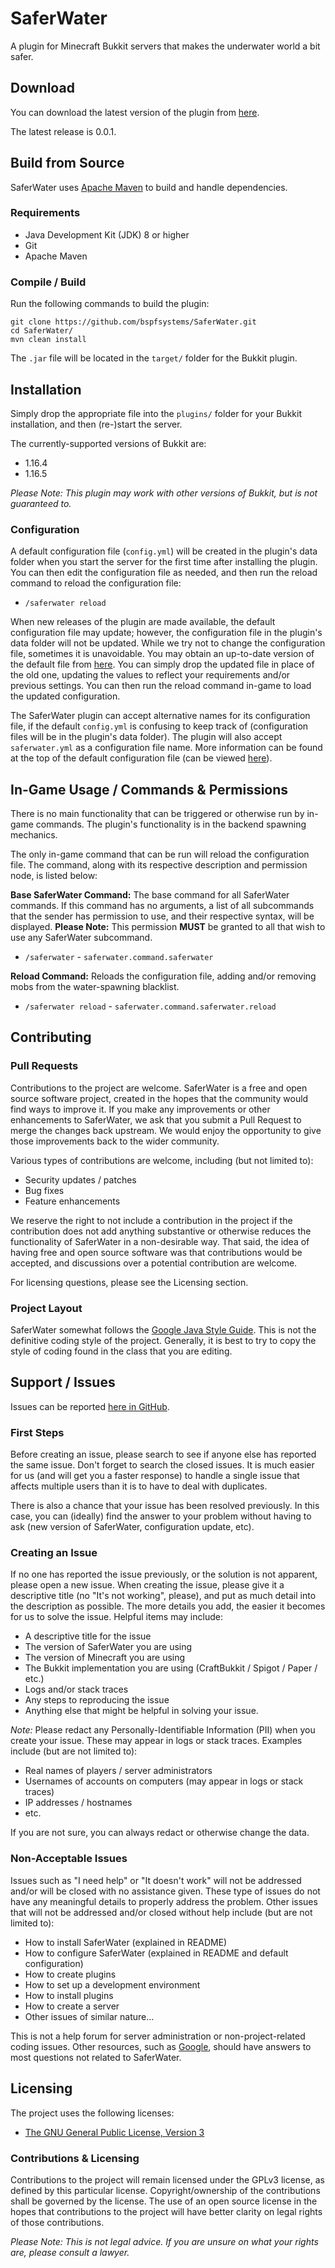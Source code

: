 # SaferWater

A plugin for Minecraft Bukkit servers that makes the underwater world a bit safer.

## Download

You can download the latest version of the plugin from [here](https://github.com/bspfsystems/SaferWater/releases/latest/).

The latest release is 0.0.1.

## Build from Source

SaferWater uses [Apache Maven](https://maven.apache.org/) to build and handle dependencies.

### Requirements

- Java Development Kit (JDK) 8 or higher
- Git
- Apache Maven

### Compile / Build

Run the following commands to build the plugin:
```
git clone https://github.com/bspfsystems/SaferWater.git
cd SaferWater/
mvn clean install
```

The `.jar` file will be located in the `target/` folder for the Bukkit plugin.

## Installation

Simply drop the appropriate file into the `plugins/` folder for your Bukkit installation, and then (re-)start the server.

The currently-supported versions of Bukkit are:
- 1.16.4
- 1.16.5

_Please Note: This plugin may work with other versions of Bukkit, but is not guaranteed to._

### Configuration

A default configuration file (`config.yml`) will be created in the plugin's data folder when you start the server for the first time after installing the plugin. You can then edit the configuration file as needed, and then run the reload command to reload the configuration file:
- `/saferwater reload`

When new releases of the plugin are made available, the default configuration file may update; however, the configuration file in the plugin's data folder will not be updated. While we try not to change the configuration file, sometimes it is unavoidable. You may obtain an up-to-date version of the default file from [here](https://bspfsystems.org/config-files/saferwater/). You can simply drop the updated file in place of the old one, updating the values to reflect your requirements and/or previous settings. You can then run the reload command in-game to load the updated configuration.

The SaferWater plugin can accept alternative names for its configuration file, if the default `config.yml` is confusing to keep track of (configuration files will be in the plugin's data folder). The plugin will also accept `saferwater.yml` as a configuration file name. More information can be found at the top of the default configuration file (can be viewed [here](https://bspfsystems.org/config-files/saferwater/)).

## In-Game Usage / Commands & Permissions

There is no main functionality that can be triggered or otherwise run by in-game commands. The plugin's functionality is in the backend spawning mechanics.

The only in-game command that can be run will reload the configuration file. The command, along with its respective description and permission node, is listed below:

**Base SaferWater Command:** The base command for all SaferWater commands. If this command has no arguments, a list of all subcommands that the sender has permission to use, and their respective syntax, will be displayed. **Please Note:** This permission **MUST** be granted to all that wish to use any SaferWater subcommand.
- `/saferwater` - `saferwater.command.saferwater`

**Reload Command:** Reloads the configuration file, adding and/or removing mobs from the water-spawning blacklist.
- `/saferwater reload` - `saferwater.command.saferwater.reload`

## Contributing

### Pull Requests

Contributions to the project are welcome. SaferWater is a free and open source software project, created in the hopes that the community would find ways to improve it. If you make any improvements or other enhancements to SaferWater, we ask that you submit a Pull Request to merge the changes back upstream. We would enjoy the opportunity to give those improvements back to the wider community.

Various types of contributions are welcome, including (but not limited to):
- Security updates / patches
- Bug fixes
- Feature enhancements

We reserve the right to not include a contribution in the project if the contribution does not add anything substantive or otherwise reduces the functionality of SaferWater in a non-desirable way. That said, the idea of having free and open source software was that contributions would be accepted, and discussions over a potential contribution are welcome.

For licensing questions, please see the Licensing section.

### Project Layout

SaferWater somewhat follows the [Google Java Style Guide](https://google.github.io/styleguide/javaguide.html). This is not the definitive coding style of the project. Generally, it is best to try to copy the style of coding found in the class that you are editing.

## Support / Issues

Issues can be reported [here in GitHub](https://github.com/bspfsystems/SaferWater/issues/).

### First Steps

Before creating an issue, please search to see if anyone else has reported the same issue. Don't forget to search the closed issues. It is much easier for us (and will get you a faster response) to handle a single issue that affects multiple users than it is to have to deal with duplicates.

There is also a chance that your issue has been resolved previously. In this case, you can (ideally) find the answer to your problem without having to ask (new version of SaferWater, configuration update, etc).

### Creating an Issue

If no one has reported the issue previously, or the solution is not apparent, please open a new issue. When creating the issue, please give it a descriptive title (no "It's not working", please), and put as much detail into the description as possible. The more details you add, the easier it becomes for us to solve the issue. Helpful items may include:
- A descriptive title for the issue
- The version of SaferWater you are using
- The version of Minecraft you are using
- The Bukkit implementation you are using (CraftBukkit / Spigot / Paper / etc.)
- Logs and/or stack traces
- Any steps to reproducing the issue
- Anything else that might be helpful in solving your issue.

_Note:_ Please redact any Personally-Identifiable Information (PII) when you create your issue. These may appear in logs or stack traces. Examples include (but are not limited to):
- Real names of players / server administrators
- Usernames of accounts on computers (may appear in logs or stack traces)
- IP addresses / hostnames
- etc.

If you are not sure, you can always redact or otherwise change the data.

### Non-Acceptable Issues

Issues such as "I need help" or "It doesn't work" will not be addressed and/or will be closed with no assistance given. These type of issues do not have any meaningful details to properly address the problem. Other issues that will not be addressed and/or closed without help include (but are not limited to):
- How to install SaferWater (explained in README)
- How to configure SaferWater (explained in README and default configuration)
- How to create plugins
- How to set up a development environment
- How to install plugins
- How to create a server
- Other issues of similar nature...

This is not a help forum for server administration or non-project-related coding issues. Other resources, such as [Google](https://www.google.com/), should have answers to most questions not related to SaferWater.

## Licensing

The project uses the following licenses:
- [The GNU General Public License, Version 3](https://www.gnu.org/licenses/gpl-3.0.en.html)

### Contributions & Licensing

Contributions to the project will remain licensed under the GPLv3 license, as defined by this particular license. Copyright/ownership of the contributions shall be governed by the license. The use of an open source license in the hopes that contributions to the project will have better clarity on legal rights of those contributions.

_Please Note: This is not legal advice. If you are unsure on what your rights are, please consult a lawyer._